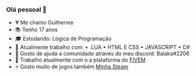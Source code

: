 ### Olá pessoal 👋
- 💗 Me chamo Guilherme 
- 📚 Tenho 17 anos 
- 🎓 Estudando: Lógica de Programação
- 🔭 Atualmente trabalho com:
• .LUA
• HTML E CSS
• JAVASCRIPT
• C#
- 🌱 Gosto de ajuda a comunidade através do meu discord: Balaka#2206
- 💬 Trabalho atualmente com o a plataforma do [FIVEM](https://fivem.net/) 
- ⚡ Gosto muito de jogos também [Minha Steam](https://steamcommunity.com/profiles/76561198179810479/)
